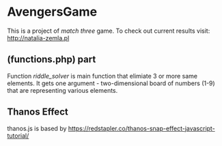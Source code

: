 # AvengersGame
This is a project of *match three* game. To check out current results visit: http://natalia-zemla.pl

## (functions.php) part
Function *riddle_solver* is main function that elimiate 3 or more same elements. It gets one argument - two-dimensional board of numbers (1-9) that are representing various elements.

## Thanos Effect
thanos.js is based by https://redstapler.co/thanos-snap-effect-javascript-tutorial/
